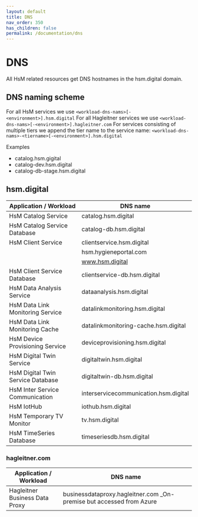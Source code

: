 ```yaml
---
layout: default
title: DNS
nav_order: 350
has_children: false
permalink: /documentation/dns
---
```


# DNS

All HsM related resources get DNS hostnames in the hsm.digital domain.

## DNS naming scheme

For all HsM services we use ```<workload-dns-nams>[-<environment>].hsm.digital```
For all Hagleitner services we use ```<workload-dns-nams>[-<environment>].hagleitner.com```
For services consisting of multiple tiers we append the tier name to the service name: ```<workload-dns-nams>-<tiername>[-<environment>].hsm.digital```

Examples

* catalog.hsm.gigital
* catalog-dev.hsm.digital
* catalog-db-stage.hsm.digital

## hsm.digital

|Application / Workload | DNS name
|-------------|----|
HsM Catalog Service| catalog.hsm.digital
HsM Catalog Service Database | catalog-db.hsm.digital
HsM Client Service| clientservice.hsm.digital
| | hsm.hygieneportal&#46;com
| | www.hsm.digital
HsM Client Service Database| clientservice-db.hsm.digital
HsM Data Analysis Service | dataanalysis.hsm.digital
HsM Data Link Monitoring Service| datalinkmonitoring.hsm.digital
HsM Data Link Monitoring Cache| datalinkmonitoring-cache.hsm.digital
HsM Device Provisioning Service | deviceprovisioning.hsm.digital
HsM Digital Twin Service| digitaltwin.hsm.digital
HsM Digital Twin Service Database| digitaltwin-db.hsm.digital
HsM Inter Service Communication | interservicecommunication.hsm.digital
HsM IotHub | iothub.hsm.digital
HsM Temporary TV Monitor| tv.hsm.digital
HsM TimeSeries Database | timeseriesdb.hsm.digital

### hagleitner&#46;com

|Application / Workload | DNS name
|-------------|----|
Hagleitner Business Data Proxy | businessdataproxy.hagleitner.com _On-premise but accessed from Azure